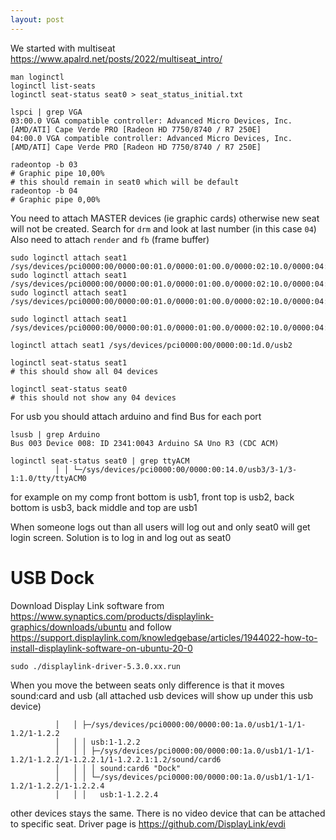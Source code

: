 ```yaml
---
layout: post
---
```


We started with multiseat
https://www.apalrd.net/posts/2022/multiseat_intro/

```
man loginctl
loginctl list-seats
loginctl seat-status seat0 > seat_status_initial.txt

lspci | grep VGA
03:00.0 VGA compatible controller: Advanced Micro Devices, Inc. [AMD/ATI] Cape Verde PRO [Radeon HD 7750/8740 / R7 250E]
04:00.0 VGA compatible controller: Advanced Micro Devices, Inc. [AMD/ATI] Cape Verde PRO [Radeon HD 7750/8740 / R7 250E]

radeontop -b 03
# Graphic pipe 10,00%
# this should remain in seat0 which will be default
radeontop -b 04
# Graphic pipe 0,00%

```

You need to attach MASTER devices (ie graphic cards) otherwise new seat will not
be created.
Search for `drm` and look at last number (in this case `04`)
Also need to attach `render` and `fb` (frame buffer)

```
sudo loginctl attach seat1 /sys/devices/pci0000:00/0000:00:01.0/0000:01:00.0/0000:02:10.0/0000:04:00.0/drm/card1
sudo loginctl attach seat1 /sys/devices/pci0000:00/0000:00:01.0/0000:01:00.0/0000:02:10.0/0000:04:00.0/drm/renderD129
sudo loginctl attach seat1 /sys/devices/pci0000:00/0000:00:01.0/0000:01:00.0/0000:02:10.0/0000:04:00.0/graphics/fb1

sudo loginctl attach seat1 /sys/devices/pci0000:00/0000:00:01.0/0000:01:00.0/0000:02:10.0/0000:04:00.1/sound/card2

loginctl attach seat1 /sys/devices/pci0000:00/0000:00:1d.0/usb2

loginctl seat-status seat1
# this should show all 04 devices

loginctl seat-status seat0
# this should not show any 04 devices
```

For usb you should attach arduino and find Bus for each port
```
lsusb | grep Arduino
Bus 003 Device 008: ID 2341:0043 Arduino SA Uno R3 (CDC ACM)

loginctl seat-status seat0 | grep ttyACM
		  │ │ └─/sys/devices/pci0000:00/0000:00:14.0/usb3/3-1/3-1:1.0/tty/ttyACM0
```
for example on my comp front bottom is usb1, front top is usb2, back bottom is
usb3, back middle and top are usb1

When someone logs out than all users will  log out and only seat0 will get
login screen. Solution is to log in and log out as seat0


# USB Dock

Download Display Link software from https://www.synaptics.com/products/displaylink-graphics/downloads/ubuntu
and follow https://support.displaylink.com/knowledgebase/articles/1944022-how-to-install-displaylink-software-on-ubuntu-20-0

```
sudo ./displaylink-driver-5.3.0.xx.run
```

When you move the between seats only difference is that it moves sound:card and
usb (all attached usb devices will show up under this usb device)
```
		  │   │ ├─/sys/devices/pci0000:00/0000:00:1a.0/usb1/1-1/1-1.2/1-1.2.2
		  │   │ │ usb:1-1.2.2
		  │   │ │ ├─/sys/devices/pci0000:00/0000:00:1a.0/usb1/1-1/1-1.2/1-1.2.2/1-1.2.2.1/1-1.2.2.1:1.2/sound/card6
		  │   │ │ │ sound:card6 "Dock"
		  │   │ │ └─/sys/devices/pci0000:00/0000:00:1a.0/usb1/1-1/1-1.2/1-1.2.2/1-1.2.2.4
		  │   │ │   usb:1-1.2.2.4
```
other devices stays the same.
There is no video device that can be attached to specific seat.
Driver page is https://github.com/DisplayLink/evdi
